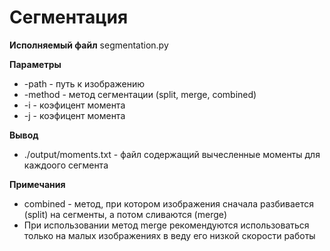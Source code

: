 # Cегментация 

**Исполняемый файл** segmentation.py

**Параметры**
- -path - путь к изображению
- -method - метод сегментации (split, merge, combined)
- -i - коэфицент момента
- -j - коэфицент момента

**Вывод**
* ./output/moments.txt - файл содержащий вычесленные моменты для каждоого сегмента

**Примечания**
* combined - метод, при котором изображения сначала разбивается (split) на сегменты, а потом сливаются (merge)
* При использовании метод merge рекомендуются использоваться только на малых изображениях в веду его низкой скорости работы
